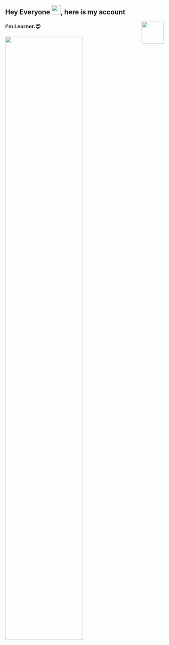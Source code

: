## Hey Everyone  <img src="https://github.com/TheDudeThatCode/TheDudeThatCode/blob/master/Assets/Hi.gif" width="29px">, here is my account

<!-- my twitter -->
<a href="https://twitter.com/utrayak">
  <img align="right" width="70px" src="https://user-images.githubusercontent.com/85174042/154462820-49716211-b863-4588-b5e5-529e9f52c3e3.png"  />
</a>
<h3> I'm  Learner.😊<h3/>

<!-- my image -->
<img width="70%" src="https://user-images.githubusercontent.com/85174042/154451663-ef14e3ec-6b48-4b5e-b63a-b34a91ce622b.jpg"/>
